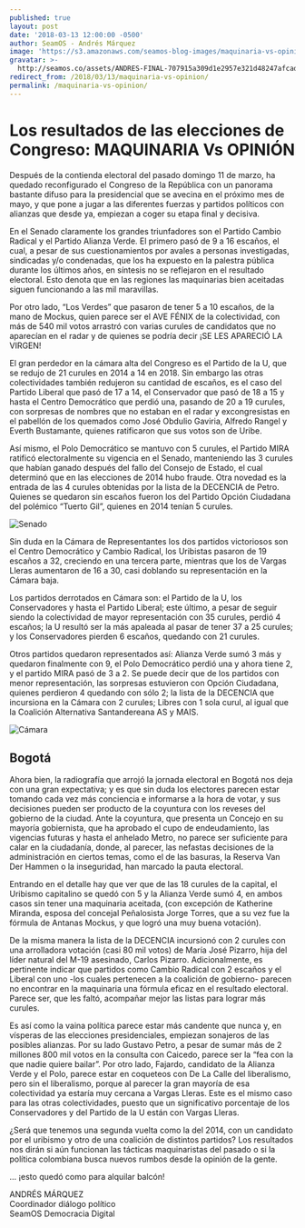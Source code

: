 ```yaml
---
published: true
layout: post
date: '2018-03-13 12:00:00 -0500'
author: SeamOS - Andrés Márquez
image: 'https://s3.amazonaws.com/seamos-blog-images/maquinaria-vs-opinion.jpeg'
gravatar: >-
  http://seamos.co/assets/ANDRES-FINAL-707915a309d1e2957e321d48247afcad3eff7bd0a4c2d2e962193fe1be6e5fa5.png
redirect_from: /2018/03/13/maquinaria-vs-opinion/
permalink: /maquinaria-vs-opinion/
---
```

# Los resultados de las elecciones de Congreso: MAQUINARIA Vs OPINIÓN

Después de la contienda electoral del pasado domingo 11 de marzo, ha quedado reconfigurado el Congreso de la República con un panorama bastante difuso para la presidencial que se avecina en el próximo mes de mayo, y que pone a jugar a las diferentes fuerzas y partidos políticos con alianzas que desde ya, empiezan a coger su etapa final y decisiva.

En el Senado claramente los grandes triunfadores son el Partido Cambio Radical y el Partido Alianza Verde. El primero pasó de 9 a 16 escaños, el cual, a pesar de sus cuestionamientos por avales a personas investigadas, sindicadas y/o condenadas, que los ha expuesto en la palestra pública durante los últimos años, en síntesis no se reflejaron en el resultado electoral. Esto denota que en las regiones las maquinarias bien aceitadas siguen funcionando a las mil maravillas. 

Por otro lado, “Los Verdes” que pasaron de tener 5 a 10 escaños, de la mano de Mockus, quien parece ser el AVE FÉNIX de la colectividad, con más de 540 mil votos arrastró con varias curules de candidatos que no aparecían en el radar y de quienes se podría decir ¡SE LES APARECIÓ LA VIRGEN!

El gran perdedor en la cámara alta del Congreso es el Partido de la U, que se redujo de 21 curules en 2014 a 14 en 2018. Sin embargo las otras colectividades también redujeron su cantidad de escaños, es el caso del Partido Liberal que pasó de 17 a 14, el Conservador que pasó de 18 a 15 y hasta el Centro Democrático que perdió una, pasando de 20 a 19 curules, con sorpresas de nombres que no estaban en el radar y excongresistas en el pabellón de los quemados como José Obdulio Gaviria, Alfredo Rangel y Everth Bustamante, quienes ratificaron que sus votos son de Uribe.

Así mismo, el Polo Democrático se mantuvo con 5 curules, el Partido MIRA ratificó electoralmente su vigencia en el Senado, manteniendo las 3 curules que  habían ganado después del fallo del Consejo de Estado, el cual determinó que en las elecciones de 2014 hubo fraude. Otra novedad es la entrada de las 4 curules obtenidas por la lista de la DECENCIA de Petro. Quienes se quedaron sin escaños fueron los del Partido Opción Ciudadana del polémico “Tuerto Gil”, quienes en 2014 tenían 5 curules.  

![Senado](https://s3.amazonaws.com/seamos-blog-images/infografia-senado.jpeg)

Sin duda en la Cámara de Representantes los dos partidos victoriosos son el Centro Democrático y Cambio Radical, los Uribistas pasaron de 19 escaños a 32, creciendo en una tercera parte, mientras que los de Vargas Lleras aumentaron de 16 a 30, casi doblando su representación en la Cámara baja. 

Los partidos derrotados en Cámara son: el Partido de la U, los Conservadores y hasta el Partido Liberal; este último, a pesar de seguir siendo la colectividad de mayor representación con 35 curules, perdió 4 escaños; la U resultó ser la más apaleada al pasar de tener 37 a 25 curules; y los Conservadores pierden 6 escaños, quedando con 21 curules.

Otros partidos quedaron representados así: Alianza Verde sumó 3 más  y quedaron finalmente con 9, el Polo Democrático perdió una y ahora tiene 2, y el partido MIRA pasó de 3 a 2. Se puede decir que de los partidos con menor representación, las sorpresas estuvieron con Opción Ciudadana, quienes perdieron 4 quedando con sólo 2; la lista de la DECENCIA que incursiona en la Cámara con 2 curules; Libres con 1 sola curul,  al igual que la Coalición Alternativa Santandereana AS y MAIS.

![Cámara](https://s3.amazonaws.com/seamos-blog-images/infografia-camara.jpeg)

## Bogotá 

Ahora bien, la radiografía que arrojó la jornada electoral en Bogotá nos deja con una gran expectativa; y es que sin duda los electores parecen estar tomando cada vez más conciencia e informarse a la hora de votar, y sus decisiones pueden ser producto de la coyuntura con los reveses del gobierno de la ciudad. Ante la coyuntura, que presenta un Concejo en su mayoría gobiernista, que ha aprobado el cupo de endeudamiento, las vigencias futuras y hasta el anhelado Metro, no parece ser suficiente para calar en la ciudadanía, donde, al parecer, las nefastas decisiones de la administración en ciertos temas, como el de las basuras, la Reserva Van Der Hammen o la inseguridad, han marcado la pauta electoral.

Entrando en el detalle hay que ver que de las 18 curules de la capital, el Uribismo capitalino se quedó con 5 y la Alianza Verde sumó 4, en ambos casos sin tener una maquinaria aceitada, (con excepción de Katherine Miranda, esposa del concejal Peñalosista Jorge Torres,  que a su vez fue la fórmula de Antanas Mockus, y que logró una muy buena votación).

De la misma manera la lista de la DECENCIA incursionó con 2 curules con una arrolladora votación (casi 80 mil votos) de María José Pizarro, hija del líder natural del M-19 asesinado, Carlos Pizarro. Adicionalmente, es pertinente indicar que partidos como Cambio Radical con 2 escaños y el Liberal con uno -los cuales pertenecen a la coalición de gobierno- parecen no encontrar en la maquinaria una fórmula eficaz en el resultado electoral. Parece ser,  que les faltó, acompañar mejor las listas para lograr más curules.

Es así como la vaina política parece estar más candente que nunca y, en vísperas de las elecciones presidenciales, empiezan sonajeros de las posibles alianzas. Por su lado Gustavo Petro, a pesar de sumar más de 2 millones 800 mil votos en la consulta con Caicedo, parece ser la “fea con la que nadie quiere bailar”. Por otro lado, Fajardo, candidato de la Alianza Verde y el Polo, parece estar en coqueteos con De La Calle del liberalismo, pero sin el liberalismo, porque al parecer la gran mayoría de esa colectividad ya estaría muy cercana a Vargas Lleras. Este es el mismo caso para las otras colectividades, puesto que un significativo porcentaje de los Conservadores y del Partido de la U están con Vargas Lleras.
 
¿Será que tenemos una segunda vuelta como la del 2014, con un candidato por el uribismo y otro de una coalición de distintos partidos? Los resultados nos dirán si aún funcionan las tácticas maquinaristas del pasado o si la política colombiana busca nuevos rumbos desde la opinión de la gente. 

… ¡esto quedó como para alquilar balcón! 


ANDRÉS MÁRQUEZ  
Coordinador diálogo político  
SeamOS Democracia Digital
